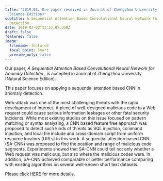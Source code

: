 ```yaml
---
title: "2019.02: One paper received in Journal of Zhengzhou University (Natural
  Science Edition)"
subtitle: A Sequential Attention Based Convolutional Neural Network for Anomaly
  Detection.
date: 2019-02-02T13:23:05.350Z
draft: false
featured: false
image:
  filename: featured
  focal_point: Smart
  preview_only: false
---
```

Our paper, *A Sequential Attention Based Convolutional Neural Network for Anomaly Detection* , is accepted in Journal of Zhengzhou University (Natural Science Edition).

This paper focuses on appying a sequential attention based CNN in anomaly detection.

Web-attack was one of the most challenging threats with the rapid development of Internet. A piece of well-designed malicious code in a Web request could cause serious information leakages or other fatal security incidents. While most existing studies on this issue focused on pattern matching or syntax analyzing, a CNN based feature free approach was proposed to detect such kinds of threats as SQL injection, command injection, and local file include and cross-domain script from uniform resource locators (URLs) in this work. A sequential attention based CNN (SA-CNN) was proposed to find the position and range of malicious code segments. Experiments showed that SA-CNN could tell not only whether a Web request was malicious, but also where the malicious codes were. In addition, SA-CNN achieved comparable or better performance comparing with existing algorithms on several well-known short text datasets.

Please click [HERE](https://www.zhongyu.site/publication/zhengzhou_2019/ "A Sequential Attention Based Convolutional Neural Network for Anomaly Detection.") for more details.